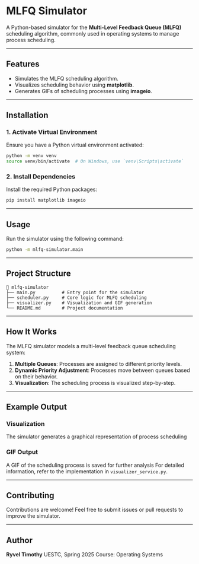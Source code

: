 # MLFQ Simulator

A Python-based simulator for the **Multi-Level Feedback Queue (MLFQ)** scheduling algorithm, commonly used in operating systems to manage process scheduling.

---

## Features

- Simulates the MLFQ scheduling algorithm.
- Visualizes scheduling behavior using **matplotlib**.
- Generates GIFs of scheduling processes using **imageio**.

---

## Installation

### 1. Activate Virtual Environment
Ensure you have a Python virtual environment activated:
```bash
python -m venv venv
source venv/bin/activate  # On Windows, use `venv\Scripts\activate`
```

### 2. Install Dependencies
Install the required Python packages:
```bash
pip install matplotlib imageio
```

---

## Usage

Run the simulator using the following command:
```bash
python -m mlfq-simulator.main
```
---

## Project Structure

```
📂 mlfq-simulator
├── main.py          # Entry point for the simulator
├── scheduler.py     # Core logic for MLFQ scheduling
├── visualizer.py    # Visualization and GIF generation
└── README.md        # Project documentation
```

---

## How It Works

The MLFQ simulator models a multi-level feedback queue scheduling system:
1. **Multiple Queues**: Processes are assigned to different priority levels.
2. **Dynamic Priority Adjustment**: Processes move between queues based on their behavior.
3. **Visualization**: The scheduling process is visualized step-by-step.

---

## Example Output

### Visualization
The simulator generates a graphical representation of process scheduling

### GIF Output
A GIF of the scheduling process is saved for further analysis
For detailed information, refer to the implementation in `visualizer_service.py`.

---

## Contributing

Contributions are welcome! Feel free to submit issues or pull requests to improve the simulator.

---

## Author

**Ryvel Timothy**
UESTC, Spring 2025
Course: Operating Systems